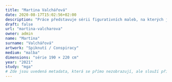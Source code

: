 ```yaml
---
title: "Martina Valchářová"
date: 2020-08-17T15:02:56+02:00
description: "Práce představuje sérii figurativních maleb, na kterých jsou zachyceni konkrétní uživatelé návykových látek, u nichž se v důsledku užívání v minulosti rozvinula toxická nebo alkoholová psychóza."
draft: false
url: "martina-valcharova"
owner: admin
name: "Martina"
surname: "Valchářová"
artwork: "Spiknutí / Conspiracy"
medium: "malba"
dimensions: "série 190 × 220 cm"
year: "2021"
study: "mga"
# Zde jsou uvedená metadata, která se přímo nezobrazují, ale slouží při generování webu - tagů pro Facebook a Twitter, atd.
---
```

